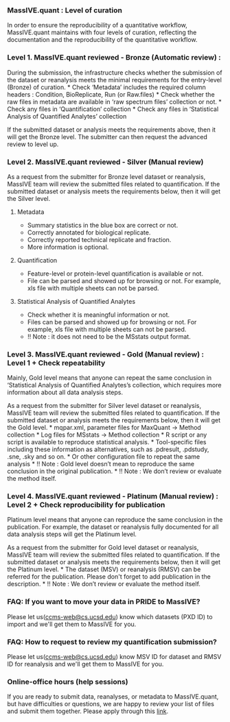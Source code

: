 
### MassIVE.quant : Level of curation

In order to ensure the reproducibility of a quantitative workflow, MassIVE.quant maintains with four levels of curation, reflecting the documentation and the reproducibility of the quantitative workflow.

### Level 1. MassIVE.quant reviewed - Bronze (Automatic review) : 

During the submission, the infrastructure checks whether the submission of the dataset or reanalysis meets the minimal requirements for the entry-level (Bronze) of curation.
    * Check ‘Metadata’ includes the required column headers : Condition, BioReplicate, Run (or Raw.files)
    * Check whether the raw files in metadata are available in ‘raw spectrum files’ collection or not.
    * Check any files in ‘Quantification’ collection
    * Check any files in ‘Statistical Analysis of Quantified Analytes’ collection

If the submitted dataset or analysis meets the requirements above, then it will get the Bronze level. The submitter can then request the advanced review to level up.

###  Level 2. MassIVE.quant reviewed - Silver (Manual review)

As a request from the submitter for Bronze level dataset or reanalysis, MassIVE team will review the submitted files related to quantification. If the submitted dataset or analysis meets the requirements below, then it will get the Silver level. 

1) Metadata 
    * Summary statistics in the blue box are correct or not.
    * Correctly annotated for biological replicate. 
    * Correctly reported technical replicate and fraction.
    * More information is optional.

2) Quantification 
    * Feature-level or protein-level quantification is available or not.
    * File can be parsed and showed up for browsing or not. For example, xls file with multiple sheets can not be parsed.

3) Statistical Analysis of Quantified Analytes
    * Check whether it is meaningful information or not.  
    * Files can be parsed and showed up for browsing or not. For example, xls file with multiple sheets can not be parsed.
    * !! Note : it does not need to be the MSstats output format.

###  Level 3. MassIVE.quant reviewed - Gold (Manual review) : Level 1 + Check repeatability

Mainly, Gold level means that anyone can repeat the same conclusion in ‘Statistical Analysis of Quantified Analytes’s collection, which requires more information about all data analysis steps.

As a request from the submitter for Silver level dataset or reanalysis, MassIVE team will review the submitted files related to quantification. If the submitted dataset or analysis meets the requirements below, then it will get the Gold level. 
    * mqpar.xml, parameter files for MaxQuant -> Method collection
    * Log files for MSstats -> Method collection
    * R script or any script is available to reproduce statistical analysis.
    * Tool-specific files including these information as alternatives, such as .pdresult, .pdstudy, .sne, .sky and so on.
    * Or other configuration file to repeat the same analysis
    * !! Note : Gold level doesn’t mean to reproduce the same conclusion in the original publication.
    * !! Note : We don’t review or evaluate the method itself.

###  Level 4. MassIVE.quant reviewed - Platinum (Manual review) : Level 2 + Check reproducibility for publication 

Platinum level means that anyone can reproduce the same conclusion in the publication. For example, the dataset or reanalysis fully documented for all data analysis steps will get the Platinum level.

As a request from the submitter for Gold level dataset or reanalysis, MassIVE team will review the submitted files related to quantification. If the submitted dataset or analysis meets the requirements below, then it will get the Platinum level. 
    * The dataset (MSV) or reanalysis (RMSV) can be referred for the publication. Please don't forget to add publication in the description.
    * !! Note : We don’t review or evaluate the method itself.

### FAQ: If you want to move your data in PRIDE to MassIVE?

Please let us(ccms-web@cs.ucsd.edu) know which datasets (PXD ID) to import and we'll get them to MassIVE for you.

### FAQ: How to request to review my quantification submission?

Please let us(ccms-web@cs.ucsd.edu) know MSV ID for dataset and RMSV ID for reanalysis and we'll get them to MassIVE for you.


### Online-office hours (help sessions)

If you are ready to submit data, reanalyses, or metadata to MassIVE.quant, but have difficulties or questions, we are happy to review your list of files and submit them together. Please apply through this [link](https://forms.gle/Ebj86Z2xTquuzzn18).
